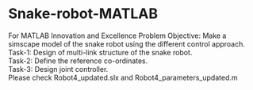 # Snake-robot-MATLAB
For MATLAB Innovation and Excellence
Problem Objective: Make a simscape model of the snake robot using the different control approach.\
Task-1: Design of multi-link structure of the snake robot.\
Task-2: Define the reference co-ordinates.\
Task-3: Design joint controller.\
Please check Robot4_updated.slx and Robot4_parameters_updated.m
